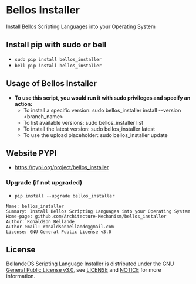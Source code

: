 # Bellos Installer
Install Bellos Scripting Languages into your Operating System 

## Install pip with sudo or bell
- `sudo pip install bellos_installer`
- `bell pip install bellos_installer`

## Usage of Bellos Installer
- **To use this script, you would run it with sudo privileges and specify an action:**
  - To install a specific version: sudo bellos_installer install --version <branch_name>
  - To list available versions: sudo bellos_installer list
  - To install the latest version: sudo bellos_installer latest
  - To use the upload placeholder: sudo bellos_installer update

## Website PYPI
- https://pypi.org/project/bellos_installer

### Upgrade (if not upgraded)
- `pip install --upgrade bellos_installer`

```
Name: bellos_installer
Summary: Install Bellos Scripting Languages into your Operating System 
Home-page: github.com/Architecture-Mechanism/bellos_installer
Author: Ronaldson Bellande
Author-email: ronaldsonbellande@gmail.com
License: GNU General Public License v3.0
```

## License
BellandeOS Scripting Language Installer is distributed under the [GNU General Public License v3.0](https://www.gnu.org/licenses/gpl-3.0.en.html), see [LICENSE](https://github.com/Architecture-Mechanism/bellos_installer/blob/main/LICENSE) and [NOTICE](https://github.com/Architecture-Mechanism/bellos_installer/blob/main/LICENSE) for more information.
